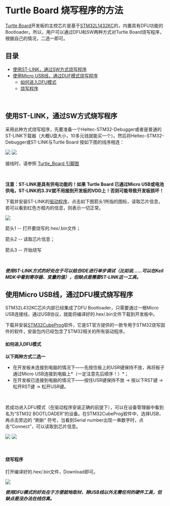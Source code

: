 # Turtle Board 烧写程序的方法 

[Turtle Board](https://heltec.org/zh/project/turtle-board/)开发板的主控芯片是基于[STM32L1432KC](https://www.st.com/resource/en/datasheet/stm32l432kc.pdf)的，内置具有DFU功能的Bootloader。所以，用户可以通过DFU和SW两种方式对Turtle Board烧写程序，根据自己的情况，二选一即可。

## 目录

- [使用ST-LINK，通过SW方式烧写程序](#使用ST-LINK，通过SW方式烧写程序)
- [使用Micro USB线，通过DUF模式烧写程序](#使用Micro-USB线，通过DUF模式烧写程序)
  - [如何进入DFU模式](#如何进入DFU模式)
  - [烧写程序](#烧写程序)

&nbsp;

## 使用ST-LINK，通过SW方式烧写程序

采用此种方式烧写程序，先要准备一个Heltec-STM32-Debugger或者是普通的ST-LINK下载器（大概U盘大小，10多元钱就能买一个）。然后将Heltec-STM32-Debugger或ST-LINK与Turtle Board 按如下图的线序相连：

<img src="img/how_to_download_firmware_into_Turtle_Board/01.png">
<img src="img/how_to_download_firmware_into_Turtle_Board/02.png">

接线时，请参照 [Turtle_Board 引脚图](https://docs.heltec.cn/download/Turtle_Board.pdf)

&nbsp;

**注意：ST-LINK是具有供电功能的！如果 Turtle Board 已通过Micro USB或电池供电，ST-LINK的3.3V就不用接到开发板的VDD上！否则可能导致开发板损坏！**

下载并安装ST-LINK的[驱动程序](https://www.st.com/content/st_com/en/products/development-tools/software-development-tools/stm32-software-development-tools/stm32-programmers/stsw-link004.html)，点击如下图箭头1所指的图标，读取芯片信息，若可以看到红色方框内的信息，则表示一切正常。

<img src="img/how_to_download_firmware_into_Turtle_Board/03.png">



箭头1 -- 打开要烧写的.hex/.bin文件；

箭头2 -- 读取芯片信息；

箭头3 -- 开始烧写

&nbsp;

***使用ST-LINK方式的好处在于可以结合IDE进行单步调试（比如说……可以在Keil MDK中看到寄存器、变量的值），但缺点是需要ST-LINK这一工具。***



## 使用Micro USB线，通过DFU模式烧写程序

STM32L432KC芯片内部已经集成了DFU Bootloader，只需要通过一根Micro USB连接线，通过USB协议，就能将编译好的.hex/.bin文件下载到开发板中。

下载并安装[STM32CubeProg](https://www.st.com/content/st_com/en/products/development-tools/software-development-tools/stm32-software-development-tools/stm32-programmers/stm32cubeprog.html)软件，它是ST官方提供的一款专用于STM32烧写固件的软件，安装包内已经包含了STM32相关的所有驱动程序。

#### 如何进入DFU模式

**以下两种方式二选一**

- 在开发板未连接到电脑的情况下——先按住板上的USR键保持不放，再将板子通过Micro USB连接到电脑上*（一定注意先后顺序！）*；
- 在开发板已连接到电脑的情况下——按住USR键保持不放 → 按以下RST键 → 松开RST键 → 松开USR键。

&nbsp;

若成功进入DFU模式（在驱动程序安装正确的前提下），可以在设备管理器中看到名为“STM32 BOOTLOADER”的设备。在STM32CubeProg软件中，选择USB，再点击旁边的 “刷新“ 符号，当看到Serial number出现一串数字时，点击“Connect”，可以读取到芯片信息。

<img src="img/how_to_download_firmware_into_Turtle_Board/04.png">
<img src="img/how_to_download_firmware_into_Turtle_Board/05.png">

&nbsp;

#### 烧写程序

打开编译好的.hex/.bin文件，Download即可。

<img src="img/how_to_download_firmware_into_Turtle_Board/06.png">



***使用DFU模式的好处在于方便就地取材，除USB线以外无需任何的硬件工具，但缺点是没办法在线仿真。***